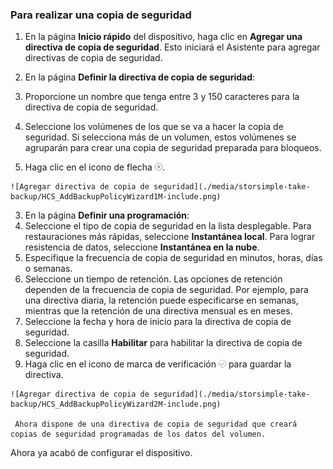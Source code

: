 
### Para realizar una copia de seguridad

1. En la página **Inicio rápido** del dispositivo, haga clic en **Agregar una directiva de copia de seguridad**. Esto iniciará el Asistente para agregar directivas de copia de seguridad. 

2. En la página **Definir la directiva de copia de seguridad**:
  1. Proporcione un nombre que tenga entre 3 y 150 caracteres para la directiva de copia de seguridad.
  2. Seleccione los volúmenes de los que se va a hacer la copia de seguridad. Si selecciona más de un volumen, estos volúmenes se agruparán para crear una copia de seguridad preparada para bloqueos.
  3. Haga clic en el icono de flecha ![icono de flecha](./media/storsimple-take-backup/HCS_ArrowIcon-include.png). 
  
    ![Agregar directiva de copia de seguridad](./media/storsimple-take-backup/HCS_AddBackupPolicyWizard1M-include.png)

3. En la página **Definir una programación**:
  1. Seleccione el tipo de copia de seguridad en la lista desplegable. Para restauraciones más rápidas, seleccione **Instantánea local**. Para lograr resistencia de datos, seleccione **Instantánea en la nube**.
  2. Especifique la frecuencia de copia de seguridad en minutos, horas, días o semanas.
  3. Seleccione un tiempo de retención. Las opciones de retención dependen de la frecuencia de copia de seguridad. Por ejemplo, para una directiva diaria, la retención puede especificarse en semanas, mientras que la retención de una directiva mensual es en meses.
  4. Seleccione la fecha y hora de inicio para la directiva de copia de seguridad.
  5. Seleccione la casilla **Habilitar** para habilitar la directiva de copia de seguridad. 
  6. Haga clic en el icono de marca de verificación ![icono de marca de verificación](./media/storsimple-take-backup/HCS_CheckIcon-include.png) para guardar la directiva.

    ![Agregar directiva de copia de seguridad](./media/storsimple-take-backup/HCS_AddBackupPolicyWizard2M-include.png)
 
     Ahora dispone de una directiva de copia de seguridad que creará copias de seguridad programadas de los datos del volumen.

Ahora ya acabó de configurar el dispositivo.

<!---HONumber=July15_HO4-->